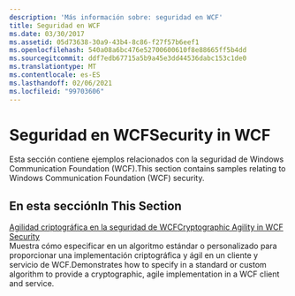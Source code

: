 ```yaml
---
description: 'Más información sobre: seguridad en WCF'
title: Seguridad en WCF
ms.date: 03/30/2017
ms.assetid: 05d73638-30a9-43b4-8c86-f27f57b6eef1
ms.openlocfilehash: 540a08a6bc476e52700600610f8e88665ff5b4dd
ms.sourcegitcommit: ddf7edb67715a5b9a45e3dd44536dabc153c1de0
ms.translationtype: MT
ms.contentlocale: es-ES
ms.lasthandoff: 02/06/2021
ms.locfileid: "99703606"
---
```

# <a name="security-in-wcf"></a><span data-ttu-id="0c6d4-103">Seguridad en WCF</span><span class="sxs-lookup"><span data-stu-id="0c6d4-103">Security in WCF</span></span>

<span data-ttu-id="0c6d4-104">Esta sección contiene ejemplos relacionados con la seguridad de Windows Communication Foundation (WCF).</span><span class="sxs-lookup"><span data-stu-id="0c6d4-104">This section contains samples relating to Windows Communication Foundation (WCF) security.</span></span>  
  
## <a name="in-this-section"></a><span data-ttu-id="0c6d4-105">En esta sección</span><span class="sxs-lookup"><span data-stu-id="0c6d4-105">In This Section</span></span>  

 [<span data-ttu-id="0c6d4-106">Agilidad criptográfica en la seguridad de WCF</span><span class="sxs-lookup"><span data-stu-id="0c6d4-106">Cryptographic Agility in WCF Security</span></span>](cryptographic-agility-in-wcf-security.md)  
 <span data-ttu-id="0c6d4-107">Muestra cómo especificar en un algoritmo estándar o personalizado para proporcionar una implementación criptográfica y ágil en un cliente y servicio de WCF.</span><span class="sxs-lookup"><span data-stu-id="0c6d4-107">Demonstrates how to specify in a standard or custom algorithm to provide a cryptographic, agile implementation in a WCF client and service.</span></span>
